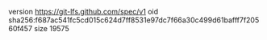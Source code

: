 version https://git-lfs.github.com/spec/v1
oid sha256:f687ac541fc5cd015c624d7ff8531e97dc7f66a30c499d61bafff7f20560f457
size 19575
